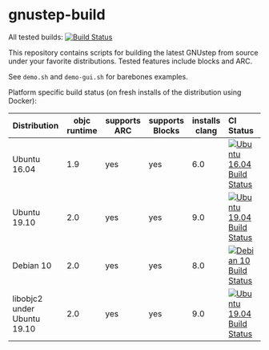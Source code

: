 # gnustep-build

All tested builds: [![Build Status](https://travis-ci.com/plaurent/gnustep-build.svg?branch=master)](https://travis-ci.com/plaurent/gnustep-build)


This repository contains scripts for building the latest GNUstep from source under your favorite distributions.  Tested features include blocks and ARC.

See `demo.sh` and `demo-gui.sh` for barebones examples.

Platform specific build status (on fresh installs of the distribution using Docker):

Distribution | objc runtime | supports ARC | supports Blocks | installs clang | CI Status
-------------|-----|-----|-----|-----|:---------
Ubuntu 16.04 | 1.9 | yes | yes | 6.0 | [![Ubuntu 16.04 Build Status](http://badges.herokuapp.com/travis/plaurent/gnustep-build?env=BADGE=ubuntu1604&label=build&branch=master)](https://travis-ci.org/plaurent/gnustep-build)
Ubuntu 19.10 | 2.0 | yes | yes | 9.0 | [![Ubuntu 19.04 Build Status](http://badges.herokuapp.com/travis/plaurent/gnustep-build?env=BADGE=ubuntu1910&label=build&branch=master)](https://travis-ci.org/plaurent/gnustep-build)
Debian 10    | 2.0 | yes | yes | 8.0 |  [![Debian 10 Build Status](http://badges.herokuapp.com/travis/plaurent/gnustep-build?env=BADGE=debian10&label=build&branch=master)](https://travis-ci.org/plaurent/gnustep-build)
libobjc2 under Ubuntu 19.10 | 2.0 | yes | yes | 9.0 | [![Ubuntu 19.04 Build Status](http://badges.herokuapp.com/travis/plaurent/gnustep-build?env=BADGE=ubuntu1910-libobjc2test&label=build&branch=master)](https://travis-ci.org/plaurent/gnustep-build)
